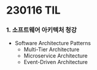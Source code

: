 # 230116 TIL
### 1. 소프트웨어 아키텍처 청강
* Software Architecture Patterns
    * Multi-Tier Architecture
    * Microservice Architecture
    * Event-Driven Architecture